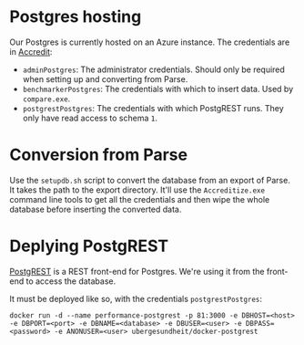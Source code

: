 # Postgres hosting

Our Postgres is currently hosted on an Azure instance.  The credentials are
in [Accredit](../accredit/README.md):

  - `adminPostgres`: The administrator credentials.  Should only be
    required when setting up and converting from Parse.
  - `benchmarkerPostgres`: The credentials with which to insert data.
    Used by `compare.exe`.
  - `postgrestPostgres`: The credentials with which PostgREST runs.
    They only have read access to schema `1`.

# Conversion from Parse

Use the `setupdb.sh` script to convert the database from an export of
Parse.  It takes the path to the export directory.  It'll use the
`Accreditize.exe` command line tools to get all the credentials and
then wipe the whole database before inserting the converted data.

# Deplying PostgREST

[PostgREST](https://github.com/begriffs/postgrest) is a REST front-end
for Postgres.  We're using it from the front-end to access the
database.

It must be deployed like so, with the credentials `postgrestPostgres`:

    docker run -d --name performance-postgrest -p 81:3000 -e DBHOST=<host> -e DBPORT=<port> -e DBNAME=<database> -e DBUSER=<user> -e DBPASS=<password> -e ANONUSER=<user> ubergesundheit/docker-postgrest
